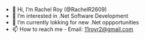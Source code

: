 - 👋 Hi, I’m Rachel Roy (@RachelR2609)
- 👀 I’m interested in .Net Software Development 
- 🌱 I’m currently lokking for new .Net oppportunities 
- 📫 How to reach me - Email: 11royr2@gmail.com
                      


<!---
RachelR2609/RachelR2609 is a ✨ special ✨ repository because its `README.md` (this file) appears on your GitHub profile.
You can click the Preview link to take a look at your changes.
--->
